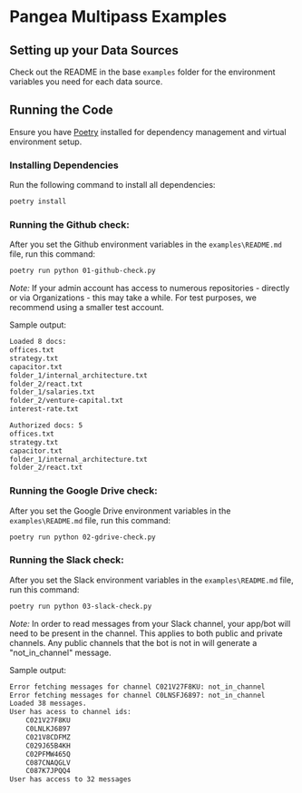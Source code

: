 # Pangea Multipass Examples

## Setting up your Data Sources

Check out the README in the base `examples` folder for the environment variables you need for each data source. 

## Running the Code

Ensure you have [Poetry](https://python-poetry.org/docs/#installation) installed for dependency management and virtual environment setup.

### Installing Dependencies

Run the following command to install all dependencies:

```bash
poetry install
```

### Running the Github check:

After you set the Github environment variables in the `examples\README.md` file, run this command:

```bash
poetry run python 01-github-check.py
```

*Note:* If your admin account has access to numerous repositories - directly or via Organizations - this may take a while. For test purposes, we recommend using a smaller test account.

Sample output:

```bash
Loaded 8 docs:
offices.txt 
strategy.txt 
capacitor.txt 
folder_1/internal_architecture.txt 
folder_2/react.txt 
folder_1/salaries.txt 
folder_2/venture-capital.txt 
interest-rate.txt 

Authorized docs: 5
offices.txt 
strategy.txt 
capacitor.txt 
folder_1/internal_architecture.txt 
folder_2/react.txt
```

### Running the Google Drive check:

After you set the Google Drive environment variables in the `examples\README.md` file, run this command:

```bash
poetry run python 02-gdrive-check.py
```


### Running the Slack check:

After you set the Slack environment variables in the `examples\README.md` file, run this command:

```bash
poetry run python 03-slack-check.py
```

*Note:* In order to read messages from your Slack channel, your app/bot will need to be present in the channel. This applies to both public and private channels. Any public channels that the bot is not in will generate a "not_in_channel" message.

Sample output:

```bash
Error fetching messages for channel C021V27F8KU: not_in_channel
Error fetching messages for channel C0LNSFJ6897: not_in_channel
Loaded 38 messages.
User has acess to channel ids:
	C021V27F8KU
	C0LNLKJ6897
	C021V8CDFMZ
	C029J65B4KH
	C02PFMW465Q
	C087CNAQGLV
	C087K7JPQQ4
User has access to 32 messages
```